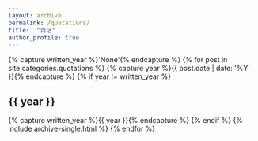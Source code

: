 ```yaml
---
layout: archive
permalink: /quotations/
title:  "自话"
author_profile: true
---
```


<div>
  {% capture written_year %}'None'{% endcapture %}
  {% for post in site.categories.quotations %}
    {% capture year %}{{ post.date | date: '%Y' }}{% endcapture %}
    {% if year != written_year %}
      <h2 id="{{ year | slugify }}" class="archive__subtitle">{{ year }}</h2>
      {% capture written_year %}{{ year }}{% endcapture %}
    {% endif %}
    {% include archive-single.html %}
  {% endfor %}
</div>

